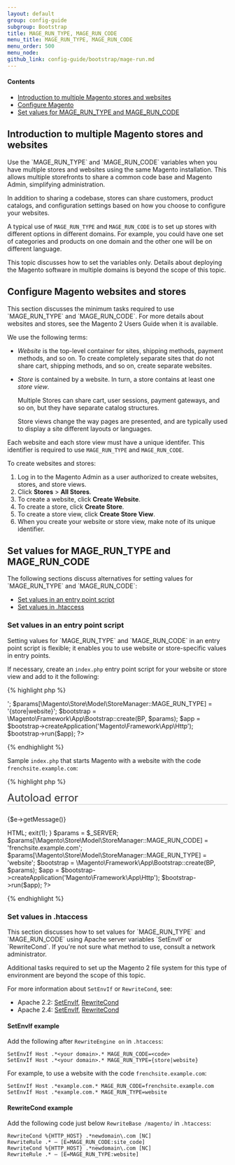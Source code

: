 ```yaml
---
layout: default
group: config-guide
subgroup: Bootstrap
title: MAGE_RUN_TYPE, MAGE_RUN_CODE
menu_title: MAGE_RUN_TYPE, MAGE_RUN_CODE
menu_order: 500
menu_node: 
github_link: config-guide/bootstrap/mage-run.md
---
```


#### Contents
*	<a href="#magerun-introduction">Introduction to multiple Magento stores and websites</a>
*	<a href="#magerun-conf">Configure Magento</a>
*	<a href="#magerun-set">Set values for MAGE_RUN_TYPE and MAGE_RUN_CODE</a>


<h2 id="magerun-introduction">Introduction to multiple Magento stores and websites</h2>
Use the `MAGE_RUN_TYPE` and `MAGE_RUN_CODE` variables when you have multiple stores and websites using the same Magento installation. This allows multiple storefronts to share a common code base and Magento Admin, simplifying administration. 

In addition to sharing a codebase, stores can share customers, product catalogs, and configuration settings based on how you choose to configure your websites.

A typical use of `MAGE_RUN_TYPE` and `MAGE_RUN_CODE` is to set up stores with different options in different domains. For example, you could have one set of categories and products on one domain and the other one will be on different language.

<div class="bs-callout bs-callout-info" id="info">
<span class="glyphicon-class">
  <p>This topic discusses how to set the variables only. Details about deploying the Magento software in multiple domains is beyond the scope of this topic.</p></span>
</div>

<h2 id="magerun-conf">Configure Magento websites and stores</h2>
This section discusses the minimum tasks required to use `MAGE_RUN_TYPE` and `MAGE_RUN_CODE`. For more details about websites and stores, see the Magento 2 Users Guide when it is available.

We use the following terms:

*	*Website* is the top-level container for sites, shipping methods, payment methods, and so on. To create completely separate sites that do not share cart, shipping methods, and so on,  create separate websites. 

*	*Store* is contained by a website. In turn, a store contains at least one *store view*. 

	Multiple Stores can share cart, user sessions, payment gateways, and so on, but they have separate catalog structures. 

	Store views change the way pages are presented, and are typically used to display a site different layouts or languages. 

Each website and each store view must have a unique identifer. This identifier is required to use `MAGE_RUN_TYPE` and `MAGE_RUN_CODE`.

To create websites and stores:

1.	Log in to the Magento Admin as a user authorized to create websites, stores, and store views.
2.	Click **Stores** > **All Stores**.
3.	To create a website, click **Create Website**.
4.	To create a store, click **Create Store**.
5.	To create a store view, click **Create Store View**.
5.	When you create your website or store view, make note of its unique identifier.

<!-- https://www.properhost.com/support/kb/30/How-To-Setup-Magento-With-Multiple-Stores-And-Domains -->
<!-- http://inchoo.net/magento/how-to-set-multiple-stores-websites-with-one-magento-installation-on-different-domains/ -->


<h2 id="magerun-set">Set values for MAGE_RUN_TYPE and MAGE_RUN_CODE</h2>
The following sections discuss alternatives for setting values for `MAGE_RUN_TYPE` and `MAGE_RUN_CODE`:

*   <a href="#magerun-set-index">Set values in an entry point script</a>
*   <a href="#magerun-set-htaccess">Set values in .htaccess</a>

<h3 id="magerun-set-index">Set values in an entry point script</h3>
Setting values for `MAGE_RUN_TYPE` and `MAGE_RUN_CODE` in an entry point script is flexible; it enables you to use website or store-specific values in entry points.

If necessary, create an `index.php` entry point script for your website or store view and add to it the following:

{% highlight php %}
<?php
 $params = $_SERVER;
 $params[\Magento\Store\Model\StoreManager::MAGE_RUN_CODE] = '<code>';
 $params[\Magento\Store\Model\StoreManager::MAGE_RUN_TYPE] = '{store|website}';
 $bootstrap = \Magento\Framework\App\Bootstrap::create(BP, $params);
 $app = $bootstrap->createApplication('Magento\Framework\App\Http');
 $bootstrap->run($app);
 ?>
 {% endhighlight %}

Sample `index.php` that starts Magento with a website with the code `frenchsite.example.com`:

{% highlight php %}
<?php
/**
 * Application entry point
 *
 * Copyright © 2015 Magento. All rights reserved.
 * See COPYING.txt for license details.
 */

try {
    require __DIR__ . '/app/bootstrap.php';
} catch (\Exception $e) {
    echo <<<HTML
<div style="font:12px/1.35em arial, helvetica, sans-serif;">
    <div style="margin:0 0 25px 0; border-bottom:1px solid #ccc;">
        <h3 style="margin:0;font-size:1.7em;font-weight:normal;text-transform:none;text-align:left;color:#2f2f2f;">
        Autoload error</h3>
    </div>
    <p>{$e->getMessage()}</p>
</div>
HTML;
    exit(1);
}

 $params = $_SERVER;
 $params[\Magento\Store\Model\StoreManager::MAGE_RUN_CODE] = 'frenchsite.example.com';
 $params[\Magento\Store\Model\StoreManager::MAGE_RUN_TYPE] = 'website';
 $bootstrap = \Magento\Framework\App\Bootstrap::create(BP, $params);
 $app = $bootstrap->createApplication('Magento\Framework\App\Http');
 $bootstrap->run($app);
 ?>

{% endhighlight %}

<h3 id="magerun-set-htaccess">Set values in .htaccess</h3>
This section discusses how to set values for `MAGE_RUN_TYPE` and `MAGE_RUN_CODE` using Apache server variables `SetEnvIf` or `RewriteCond`. If you're not sure what method to use, consult a network administrator.

<div class="bs-callout bs-callout-info" id="info">
<span class="glyphicon-class">
  <p>Additional tasks required to set up the Magento 2 file system for this type of environment are beyond the scope of this topic.</p></span>
</div>

For more information about `SetEnvIf` or `RewriteCond`, see:

*   Apache 2.2: <a href="http://httpd.apache.org/docs/2.2/mod/mod_setenvif.html" target="_blank">SetEnvIf</a>, <a href="http://httpd.apache.org/docs/2.2/mod/mod_rewrite.html#rewritecond" target="_blank">RewriteCond</a>
*   Apache 2.4: <a href="http://httpd.apache.org/docs/2.4/mod/mod_setenvif.html" target="_blank">SetEnvIf</a>, <a href="http://httpd.apache.org/docs/2.4/mod/mod_rewrite.html#rewritecond" target="_blank">RewriteCond</a>

#### SetEnvIf example
Add the following after `RewriteEngine on` in `.htaccess`:

    SetEnvIf Host .*<your domain>.* MAGE_RUN_CODE=<code>
    SetEnvIf Host .*<your domain>.* MAGE_RUN_TYPE={store|website}

For example, to use a website with the code `frenchsite.example.com`:

    SetEnvIf Host .*example.com.* MAGE_RUN_CODE=frenchsite.example.com
    SetEnvIf Host .*example.com.* MAGE_RUN_TYPE=website

#### RewriteCond example
Add the following code just below `RewriteBase /magento/` in `.htaccess`:

    RewriteCond %{HTTP_HOST} .*newdomain\.com [NC]
    RewriteRule .* – [E=MAGE_RUN_CODE:site_code]
    RewriteCond %{HTTP_HOST} .*newdomain\.com [NC]
    RewriteRule .* – [E=MAGE_RUN_TYPE:website]

<!-- http://gotgroove.com/ecommerce-blog/magento-development/developer-toolbox-using-store-views-in-magento/ -->
<!-- https://www.byte.nl/blog/multiple-stores-in-one-magento-install/ -->
<!-- http://magento.stackexchange.com/questions/6521/rewrite-htaccess-to-different-domain -->